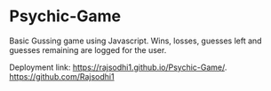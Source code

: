 # Psychic-Game
Basic Gussing game using Javascript. Wins, losses, guesses left and guesses remaining are logged for the user. 

Deployment link:
 https://rajsodhi1.github.io/Psychic-Game/.
  https://github.com/Rajsodhi1